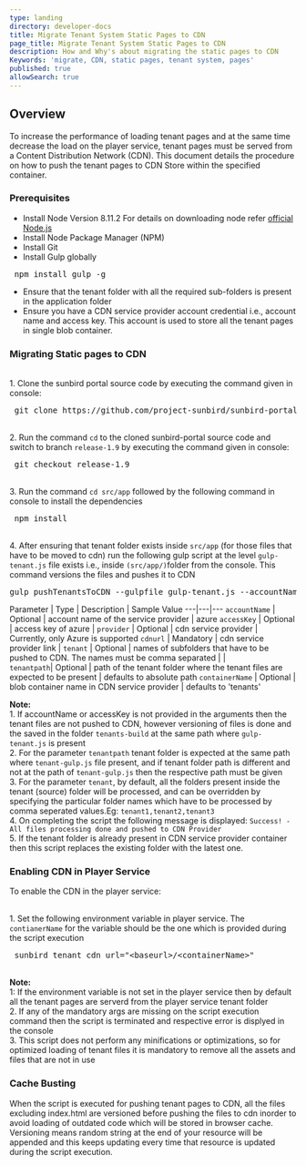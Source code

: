 ```yaml
---
type: landing
directory: developer-docs
title: Migrate Tenant System Static Pages to CDN 
page_title: Migrate Tenant System Static Pages to CDN 
description: How and Why's about migrating the static pages to CDN
Keywords: 'migrate, CDN, static pages, tenant system, pages'
published: true
allowSearch: true
---
```

## Overview

To increase the performance of loading tenant pages and at the same time decrease the load on the player service, tenant pages must be served from a Content Distribution Network (CDN). This document details the procedure on how to push the tenant pages to CDN Store within the specified container. 

### Prerequisites
 
 * Install Node Version 8.11.2
   For details on downloading node refer <a href="https://nodejs.org/en/download/">official Node.js</a>
 * Install Node Package Manager (NPM)
 * Install Git 
 * Install Gulp globally
  <pre> npm install gulp -g </pre> 
 * Ensure that the tenant folder with all the required sub-folders is present in the application folder
 * Ensure you have a CDN service provider account credential i.e., account name and access key. This account is used to store all the tenant pages in single blob container.

### Migrating Static pages to CDN

<br>1. Clone the sunbird portal source code by executing the command given in console:
<pre> git clone https://github.com/project-sunbird/sunbird-portal.git </pre>

<br>2. Run the command `cd` to the cloned sunbird-portal source code and switch to branch `release-1.9` by executing the command given in console:
<pre> git checkout release-1.9 </pre>

<br>3. Run the command `cd src/app` followed by the following command in console to install the dependencies
<pre> npm install </pre>

<br>4. After ensuring that tenant folder exists inside `src/app` (for those files that have to be moved to cdn) run the following gulp script at the level `gulp-tenant.js` file exists i.e., inside `(src/app/)`folder from the console. This command versions the files and pushes it to CDN
<pre>
gulp pushTenantsToCDN --gulpfile gulp-tenant.js --accountName="" --accessKey="" --provider="" --cdnurl="" --tenant="" --tenantpath="" --containerName=""
</pre>

Parameter | Type | Description | Sample Value
---|---|---
`accountName` | Optional | account name of the service provider | azure
`accessKey`   | Optional | access key of azure |
`provider`   | Optional | cdn service provider | Currently, only Azure is supported
`cdnurl` | Mandatory  | cdn service provider link | 
`tenant` | Optional | names of subfolders that have to be pushed to CDN. The names must be comma separated |   |  
`tenantpath`| Optional | path of the tenant folder where the tenant files are expected to be present | defaults to absolute path 
`containerName` | Optional | blob container name in CDN service provider | defaults to 'tenants'
 
**Note:** <br>1. If accountName or accessKey is not provided in the arguments then the tenant files are not pushed to CDN, however versioning of files is done and the saved in the folder `tenants-build` at the same path where `gulp-tenant.js` is present
<br>2. For the parameter `tenantpath` tenant folder is expected at the same path where `tenant-gulp.js` file present, and if tenant folder path is different and not at the path of `tenant-gulp.js` then the respective path must be given
<br>3. For the parameter `tenant`, by default, all the folders present inside the tenant (source) folder will be processed, and can be overridden by specifying the particular folder names which have to be processed by comma seperated values.Eg: `tenant1,tenant2,tenant3` <br>4. On completing the script the following message is displayed:
`Success! - All files processing done and pushed to CDN Provider`
<br>5. If the tenant folder is already present in CDN service provider container then this script replaces the existing folder with the latest one.

### Enabling CDN in Player Service

To enable the CDN in the player service:

<br>1. Set the following environment variable in player service. The `contianerName` for the variable should be the one which is provided during the script execution
<pre> sunbird_tenant_cdn_url="&#x3C;baseurl&#x3E;/&#x3C;containerName&#x3E;" </pre>

<br>**Note:** <br>1: If the environment variable is not set in the player service then by default all the tenant pages are serverd from the player service tenant folder
<br>2. If any of the mandatory args are missing on the script execution command then the script is terminated and respective error is displyed in the console
<br>3. This script does not perform any minifications or optimizations, so for optimized loading of tenant files it is mandatory to remove all the assets and files that are not in use

### Cache Busting
When the script is executed for pushing tenant pages to CDN, all the files excluding index.html are versioned before pushing the files to cdn inorder to avoid loading of outdated code which will be stored in browser cache. Versioning means random string at the end of your resource will be appended and this keeps updating every time that resource is updated during the script execution.

